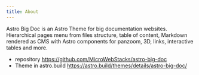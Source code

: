```yaml
---
title: About
---
```

Astro Big Doc is an Astro Theme for big documentation websites. Hierarchical pages menu from files structure, table of content, Markdown rendered as CMS with Astro components for panzoom, 3D, links, interactive tables and more.

* repository https://github.com/MicroWebStacks/astro-big-doc
* Theme in astro.build https://astro.build/themes/details/astro-big-doc/

